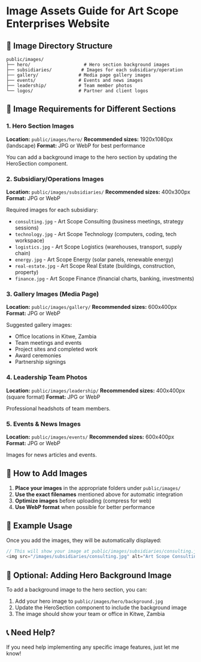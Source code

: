 # Image Assets Guide for Art Scope Enterprises Website

## 📁 Image Directory Structure

```
public/images/
├── hero/                    # Hero section background images
├── subsidiaries/           # Images for each subsidiary/operation
├── gallery/               # Media page gallery images
├── events/                # Events and news images
├── leadership/            # Team member photos
└── logos/                 # Partner and client logos
```

## 🎨 Image Requirements for Different Sections

### 1. Hero Section Images
**Location:** `public/images/hero/`
**Recommended sizes:** 1920x1080px (landscape)
**Format:** JPG or WebP for best performance

You can add a background image to the hero section by updating the HeroSection component.

### 2. Subsidiary/Operations Images
**Location:** `public/images/subsidiaries/`
**Recommended sizes:** 400x300px
**Format:** JPG or WebP

Required images for each subsidiary:
- `consulting.jpg` - Art Scope Consulting (business meetings, strategy sessions)
- `technology.jpg` - Art Scope Technology (computers, coding, tech workspace)
- `logistics.jpg` - Art Scope Logistics (warehouses, transport, supply chain)
- `energy.jpg` - Art Scope Energy (solar panels, renewable energy)
- `real-estate.jpg` - Art Scope Real Estate (buildings, construction, property)
- `finance.jpg` - Art Scope Finance (financial charts, banking, investments)

### 3. Gallery Images (Media Page)
**Location:** `public/images/gallery/`
**Recommended sizes:** 600x400px
**Format:** JPG or WebP

Suggested gallery images:
- Office locations in Kitwe, Zambia
- Team meetings and events
- Project sites and completed work
- Award ceremonies
- Partnership signings

### 4. Leadership Team Photos
**Location:** `public/images/leadership/`
**Recommended sizes:** 400x400px (square format)
**Format:** JPG or WebP

Professional headshots of team members.

### 5. Events & News Images
**Location:** `public/images/events/`
**Recommended sizes:** 600x400px
**Format:** JPG or WebP

Images for news articles and events.

## 🚀 How to Add Images

1. **Place your images** in the appropriate folders under `public/images/`
2. **Use the exact filenames** mentioned above for automatic integration
3. **Optimize images** before uploading (compress for web)
4. **Use WebP format** when possible for better performance

## 📝 Example Usage

Once you add the images, they will be automatically displayed:

```javascript
// This will show your image at public/images/subsidiaries/consulting.jpg
<img src="/images/subsidiaries/consulting.jpg" alt="Art Scope Consulting" />
```

## 🔧 Optional: Adding Hero Background Image

To add a background image to the hero section, you can:

1. Add your hero image to `public/images/hero/background.jpg`
2. Update the HeroSection component to include the background image
3. The image should show your team or office in Kitwe, Zambia

## 📞 Need Help?

If you need help implementing any specific image features, just let me know!
